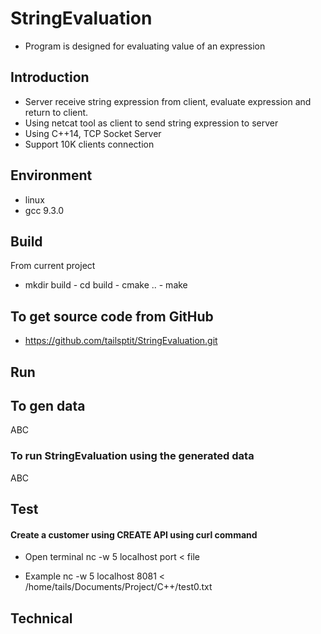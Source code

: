 # StringEvaluation
- Program is designed for evaluating value of an expression

## Introduction
- Server receive string expression from client, evaluate expression 
and return to client.
- Using netcat tool as client to send string expression to server  
- Using C++14, TCP Socket Server
- Support 10K clients connection

## Environment
- linux
- gcc 9.3.0

## Build
 From current project
 - mkdir build
         - cd build
         - cmake ..
         - make  
## To get source code from  GitHub
  - https://github.com/tailsptit/StringEvaluation.git
  
## Run
 ## To gen data
 ABC
 ### To run StringEvaluation using the generated data
 ABC

## Test 
#### Create a customer using CREATE API using curl command
   - Open terminal 
   nc -w 5 localhost port < file
   
   - Example
   nc -w 5 localhost 8081 < /home/tails/Documents/Project/C++/test0.txt
 
## Technical
